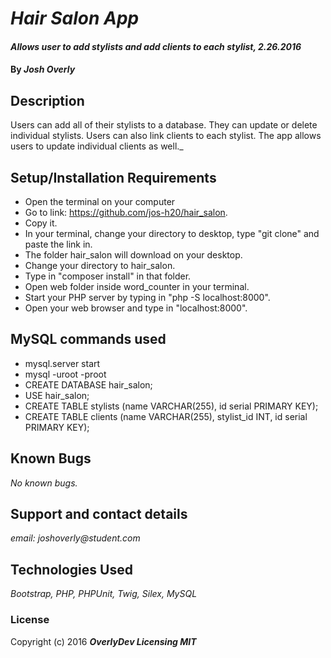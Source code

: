 # _Hair Salon App_

#### _Allows user to add stylists and add clients to each stylist, 2.26.2016_

#### By _**Josh Overly**_

## Description

Users can add all of their stylists to a database.  They can update or delete individual stylists. Users can also link clients to each stylist.  The app allows users to update individual clients as well._

## Setup/Installation Requirements

* Open the terminal on your computer
* Go to link: https://github.com/jos-h20/hair_salon.
* Copy it.
* In your terminal, change your directory to desktop, type "git clone" and paste the link in.
* The folder hair_salon will download on your desktop.
* Change your directory to hair_salon.
* Type in "composer install" in that folder.
* Open web folder inside word_counter in your terminal.
* Start your PHP server by typing in "php -S localhost:8000".
* Open your web browser and type in "localhost:8000".

## MySQL commands used
* mysql.server start
* mysql -uroot -proot
* CREATE DATABASE hair_salon;
* USE hair_salon;
* CREATE TABLE stylists (name VARCHAR(255), id serial PRIMARY KEY);
* CREATE TABLE clients (name VARCHAR(255), stylist_id INT, id serial PRIMARY KEY);


## Known Bugs

_No known bugs._

## Support and contact details

_email: joshoverly@student.com_

## Technologies Used

_Bootstrap, PHP, PHPUnit, Twig, Silex, MySQL_

### License

Copyright (c) 2016 **_OverlyDev Licensing MIT_**

